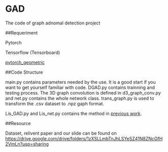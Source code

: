 # GAD
 The code of graph adnomal detection project

##Requeriment

Pytorch

Tensorflow (Tensorboard)

[pytorch_geometric](https://github.com/rusty1s/pytorch_geometric)

##Code Structure

main.py contains parameters needed by the use. It is a good start if you want to get yourself familiar with code. DGAD.py contains trainning and testing process. The 3D graph convolution is defined in d3_graph_conv.py and net.py contains the whole network class. trans_graph.py is used to transform the .csv dataset to .npz gaph format.

Lis_GAD.py and Lis_net.py contains the method in [previous work](http://www.public.asu.edu/~jundongl/paper/SDM19_DOMINANT.pdf).

##Resource

Dataset, relivent paper and our slide can be found on https://drive.google.com/drive/folders/1zXSLLmbTnJhLSYeSZ41N8ZNcGfH2VmLn?usp=sharing
